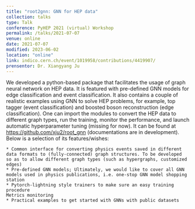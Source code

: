 ```yaml
---
title: "root2gnn: GNN for HEP data"
collection: talks
type: Talk
conference: PyHEP 2021 (virtual) Workshop
permalink: /talks/2021-07-07
venue: online
date: 2021-07-07
modified: 2023-06-02
location: "online"
link: indico.cern.ch/event/1019958/contributions/4419907/
prensentor: Dr. Xiangyang Ju
---
```



We developed a python-based package that facilitates the usage of graph neural network on HEP data. It is featured with pre-defined GNN models for edge
classification and event classification. It also
contains a couple of realistic examples using GNN to solve HEP
problems, for example, top tagger (event classification) and boosted
boson reconstruction (edge classification). One can import the
modules to convert the HEP data to different graph types, run the training, monitor the performance, and launch automatic hyperparameter tuning (missing for
now). It can be found at https://github.com/xju2/root_gnn
(documentations are in development). Below is a selection of its features/wishes:

    * Common interface for converting physics events saved in different
    data formats to (fully-connected) graph structures. To be developed
    so as to allow different graph types (such as hypergraphs, customized
    edges)
    * Pre-defined GNN models; Ultimately, we would like to cover all GNN models used in physics publications, i.e. one-stop GNN model shopping
    station
    * Pytorch-lightning style trainers to make sure an easy training procedure
    Metrics monitoring
    * Practical examples to get started with GNNs with public datasets


